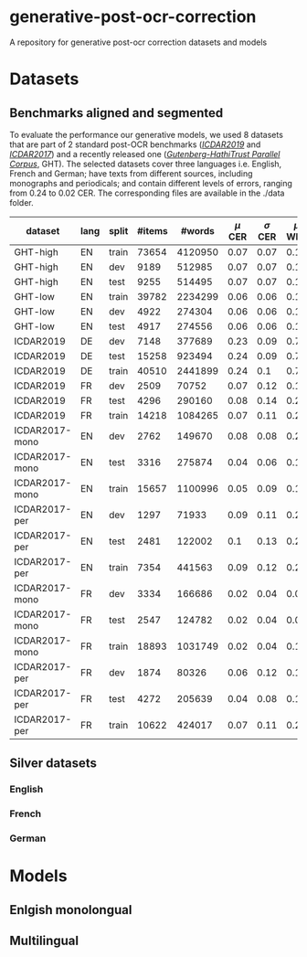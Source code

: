 # generative-post-ocr-correction
A repository for generative post-ocr correction datasets and models

# Datasets

## Benchmarks aligned and segmented
To evaluate the performance our generative models, we used 8 datasets that are part of 2 standard post-OCR benchmarks (*[ICDAR2019](https://sites.google.com/view/icdar2019-postcorrectionocr)* and *[ICDAR2017](https://sites.google.com/view/icdar2017-postcorrectionocr?authuser=0)*) and a recently released one (*[Gutenberg-HathiTrust Parallel Corpus](https://databank.illinois.edu/datasets/IDB-1685085)*, GHT).
The selected datasets cover three languages i.e. English, French and German; have texts from different sources, including monographs and periodicals; and contain different levels of errors, ranging from $0.24$ to $0.02$ CER.
The corresponding files are available in the ./data folder.

| dataset                       | lang | split | \#items | \#words | $\mu$ CER | $\sigma$ CER | $\mu$ WER | $\sigma$ WER |
|-------------------------------|------|-------|---------|---------|-----------|--------------|-----------|--------------|
| GHT-high        | EN   | train | 73654   | 4120950 | 0.07      | 0.07         | 0.15      | 0.11         |
| GHT-high       | EN   | dev   | 9189    | 512985  | 0.07      | 0.07         | 0.15      | 0.11         |
| GHT-high       | EN   | test  | 9255    | 514495  | 0.07      | 0.07         | 0.15      | 0.11         |
| GHT-low        | EN   | train | 39782   | 2234299 | 0.06      | 0.06         | 0.13      | 0.1          |
| GHT-low        | EN   | dev   | 4922    | 274304  | 0.06      | 0.06         | 0.13      | 0.1          |
| GHT-low        | EN   | test  | 4917    | 274556  | 0.06      | 0.06         | 0.13      | 0.1          |
| ICDAR2019                     | DE   | dev   | 7148    | 377689  | 0.23      | 0.09         | 0.77      | 0.17         |
| ICDAR2019                     | DE   | test  | 15258   | 923494  | 0.24      | 0.09         | 0.76      | 0.22         |
| ICDAR2019                     | DE   | train | 40510   | 2441899 | 0.24      | 0.1          | 0.74      | 0.2          |
| ICDAR2019                     | FR   | dev   | 2509    | 70752   | 0.07      | 0.12         | 0.19      | 0.21         |
| ICDAR2019                     | FR   | test  | 4296    | 290160  | 0.08      | 0.14         | 0.22      | 0.22         |
| ICDAR2019                     | FR   | train | 14218   | 1084265 | 0.07      | 0.11         | 0.22      | 0.22         |
| ICDAR2017-mono | EN   | dev   | 2762    | 149670  | 0.08      | 0.08         | 0.24      | 0.16         |
| ICDAR2017-mono | EN   | test  | 3316    | 275874  | 0.04      | 0.06         | 0.15      | 0.19         |
| ICDAR2017-mono | EN   | train | 15657   | 1100996 | 0.05      | 0.09         | 0.13      | 0.16         |
| ICDAR2017-per  | EN   | dev   | 1297    | 71933   | 0.09      | 0.11         | 0.22      | 0.18         |
| ICDAR2017-per  | EN   | test  | 2481    | 122002  | 0.1       | 0.13         | 0.23      | 0.22         |
| ICDAR2017-per  | EN   | train | 7354    | 441563  | 0.09      | 0.12         | 0.21      | 0.2          |
| ICDAR2017-mono | FR   | dev   | 3334    | 166686  | 0.02      | 0.04         | 0.09      | 0.12         |
| ICDAR2017-mono | FR   | test  | 2547    | 124782  | 0.02      | 0.04         | 0.09      | 0.12         |
| ICDAR2017-mono | FR   | train | 18893   | 1031749 | 0.02      | 0.04         | 0.1       | 0.14         |
| ICDAR2017-per  | FR   | dev   | 1874    | 80326   | 0.06      | 0.12         | 0.12      | 0.16         |
| ICDAR2017-per  | FR   | test  | 4272    | 205639  | 0.04      | 0.08         | 0.14      | 0.18         |
| ICDAR2017-per  | FR   | train | 10622   | 424017  | 0.07      | 0.11         | 0.2       | 0.21         |



## Silver datasets

### English

### French

### German


# Models

## Enlgish monolongual

## Multilingual
